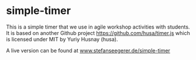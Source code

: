 # simple-timer
This is a simple timer that we use in agile workshop activities with students. It is based on another Github project https://github.com/husa/timer.js which is licensed under MIT by Yuriy Husnay (husa).

A live version can be found at www.stefanseegerer.de/simple-timer

